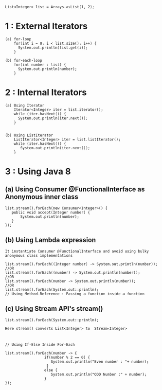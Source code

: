 
    List<Integer> list = Arrays.asList(1, 2);

  
 # 1 : External Iterators
 
    (a) for-loop
        for(int i = 0; i < list.size(); i++) {
          System.out.println(list.get(i));
        }

    (b) for-each-loop
        for(int number : list) {
          System.out.println(number);
        }
		
				
 # 2 : Internal Iterators  
		
    (a) Using Iterator
        Iterator<Integer> iter = list.iterator();
        while (iter.hasNext()) {
          System.out.println(iter.next());
        }
		
		
    (b) Using ListIterator
        ListIterator<Integer> iter = list.listIterator();
        while (iter.hasNext()) {
           System.out.println(iter.next());
        }
	
	
 # 3 : Using Java 8 
			
## (a) Using Consumer @FunctionalInterface as Anonymous inner class

    list.stream().forEach(new Consumer<Integer>() {
       public void accept(Integer number) {
           System.out.println(number);
       }
    });	
		
		
## (b) Using Lambda expression

    It instantiate Consumer @FunctionalInterface and avoid using bulky anonymous class implementations
       
    list.stream().forEach((Integer number) -> System.out.println(number));   //OR
    list.stream().forEach((number) -> System.out.println(number));           //OR
    list.stream().forEach(number -> System.out.println(number));             //OR
    list.stream().forEach(System.out::println);                              // Using Method-Reference : Passing a function inside a function
		
			
## (c) Using Stream API's stream()

    list.stream().forEach(System.out::println);
    
    Here stream() converts List<Integer> to  Stream<Integer>


# 
    // Using If-Else Inside For-Each
    
    list.stream().forEach(number -> {
                      if(number % 2 == 0) {
                         System.out.println("Even number : "+ number);
                       }
                      else {
                         System.out.println("ODD Number :" + number);
                      }  
    });  	
			
					
			

